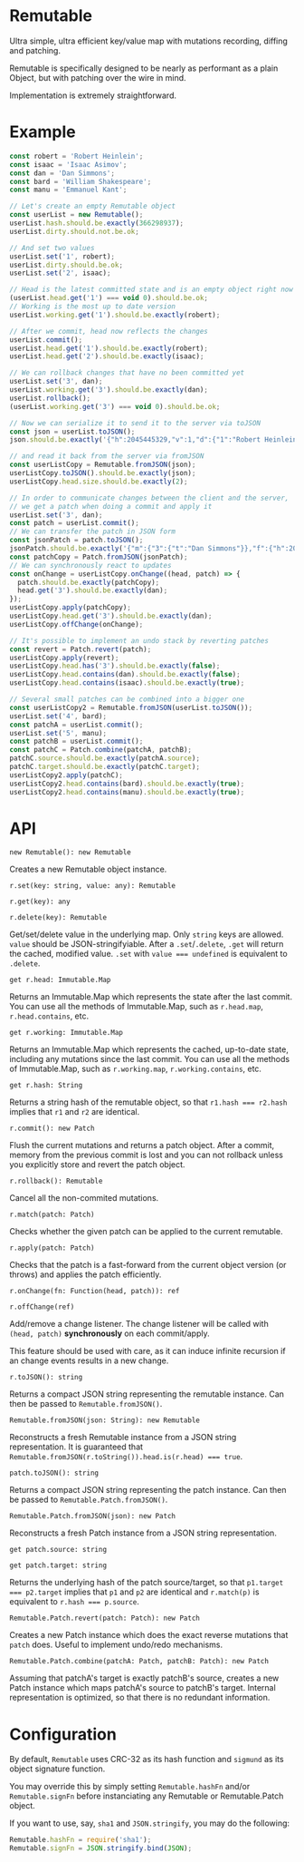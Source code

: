 Remutable
=========

Ultra simple, ultra efficient key/value map with mutations recording, diffing and patching.

Remutable is specifically designed to be nearly as performant as a plain Object, but with patching over the wire in mind.

Implementation is extremely straightforward.

Example
=======
```js
const robert = 'Robert Heinlein';
const isaac = 'Isaac Asimov';
const dan = 'Dan Simmons';
const bard = 'William Shakespeare';
const manu = 'Emmanuel Kant';

// Let's create an empty Remutable object
const userList = new Remutable();
userList.hash.should.be.exactly(366298937);
userList.dirty.should.not.be.ok;

// And set two values
userList.set('1', robert);
userList.dirty.should.be.ok;
userList.set('2', isaac);

// Head is the latest committed state and is an empty object right now
(userList.head.get('1') === void 0).should.be.ok;
// Working is the most up to date version
userList.working.get('1').should.be.exactly(robert);

// After we commit, head now reflects the changes
userList.commit();
userList.head.get('1').should.be.exactly(robert);
userList.head.get('2').should.be.exactly(isaac);

// We can rollback changes that have no been committed yet
userList.set('3', dan);
userList.working.get('3').should.be.exactly(dan);
userList.rollback();
(userList.working.get('3') === void 0).should.be.ok;

// Now we can serialize it to send it to the server via toJSON
const json = userList.toJSON();
json.should.be.exactly('{"h":2045445329,"v":1,"d":{"1":"Robert Heinlein","2":"Isaac Asimov"}}');

// and read it back from the server via fromJSON
const userListCopy = Remutable.fromJSON(json);
userListCopy.toJSON().should.be.exactly(json);
userListCopy.head.size.should.be.exactly(2);

// In order to communicate changes between the client and the server,
// we get a patch when doing a commit and apply it
userList.set('3', dan);
const patch = userList.commit();
// We can transfer the patch in JSON form
const jsonPatch = patch.toJSON();
jsonPatch.should.be.exactly('{"m":{"3":{"t":"Dan Simmons"}},"f":{"h":2045445329,"v":1},"t":{"h":-195302221,"v":2}}');
const patchCopy = Patch.fromJSON(jsonPatch);
// We can synchronously react to updates
const onChange = userListCopy.onChange((head, patch) => {
  patch.should.be.exactly(patchCopy);
  head.get('3').should.be.exactly(dan);
});
userListCopy.apply(patchCopy);
userListCopy.head.get('3').should.be.exactly(dan);
userListCopy.offChange(onChange);

// It's possible to implement an undo stack by reverting patches
const revert = Patch.revert(patch);
userListCopy.apply(revert);
userListCopy.head.has('3').should.be.exactly(false);
userListCopy.head.contains(dan).should.be.exactly(false);
userListCopy.head.contains(isaac).should.be.exactly(true);

// Several small patches can be combined into a bigger one
const userListCopy2 = Remutable.fromJSON(userList.toJSON());
userList.set('4', bard);
const patchA = userList.commit();
userList.set('5', manu);
const patchB = userList.commit();
const patchC = Patch.combine(patchA, patchB);
patchC.source.should.be.exactly(patchA.source);
patchC.target.should.be.exactly(patchC.target);
userListCopy2.apply(patchC);
userListCopy2.head.contains(bard).should.be.exactly(true);
userListCopy2.head.contains(manu).should.be.exactly(true);
```


API
===

`new Remutable(): new Remutable`

Creates a new Remutable object instance.

`r.set(key: string, value: any): Remutable`

`r.get(key): any`

`r.delete(key): Remutable`

Get/set/delete value in the underlying map. Only `string` keys are allowed. `value` should be JSON-stringifyiable.
After a `.set`/`.delete`, `.get` will return the cached, modified value.
`.set` with `value === undefined` is equivalent to `.delete`.

`get r.head: Immutable.Map`

Returns an Immutable.Map which represents the state after the last commit.
You can use all the methods of Immutable.Map, such as `r.head.map`, `r.head.contains`, etc.

`get r.working: Immutable.Map`

Returns an Immutable.Map which represents the cached, up-to-date state, including any mutations since the last commit.
You can use all the methods of Immutable.Map, such as `r.working.map`, `r.working.contains`, etc.

`get r.hash: String`

Returns a string hash of the remutable object, so that `r1.hash === r2.hash` implies that `r1` and `r2` are identical.

`r.commit(): new Patch`

Flush the current mutations and returns a patch object.
After a commit, memory from the previous commit is lost and you can not rollback unless you explicitly store and revert the patch object.

`r.rollback(): Remutable`

Cancel all the non-commited mutations.

`r.match(patch: Patch)`

Checks whether the given patch can be applied to the current remutable.

`r.apply(patch: Patch)`

Checks that the patch is a fast-forward from the current object version (or throws) and applies the patch efficiently.

`r.onChange(fn: Function(head, patch)): ref`

`r.offChange(ref)`

Add/remove a change listener. The change listener will be called with `(head, patch)` __synchronously__ on each commit/apply.

This feature should be used with care, as it can induce infinite recursion if an change events results in a new change.

`r.toJSON(): string`

Returns a compact JSON string representing the remutable instance. Can then be passed to `Remutable.fromJSON()`.

`Remutable.fromJSON(json: String): new Remutable`

Reconstructs a fresh Remutable instance from a JSON string representation.
It is guaranteed that `Remutable.fromJSON(r.toString()).head.is(r.head) === true`.

`patch.toJSON(): string`

Returns a compact JSON string representing the patch instance. Can then be passed to `Remutable.Patch.fromJSON()`.

`Remutable.Patch.fromJSON(json): new Patch`

Reconstructs a fresh Patch instance from a JSON string representation.

`get patch.source: string`

`get patch.target: string`

Returns the underlying hash of the patch source/target, so that `p1.target === p2.target` implies that `p1` and `p2` are identical
and `r.match(p)` is equivalent to `r.hash === p.source`.

`Remutable.Patch.revert(patch: Patch): new Patch`

Creates a new Patch instance which does the exact reverse mutations that `patch` does.
Useful to implement undo/redo mechanisms.

`Remutable.Patch.combine(patchA: Patch, patchB: Patch): new Patch`

Assuming that patchA's target is exactly patchB's source, creates a new Patch instance which maps patchA's source to patchB's target.
Internal representation is optimized, so that there is no redundant information.


Configuration
=============

By default, `Remutable` uses CRC-32 as its hash function and `sigmund` as its object signature function.

You may override this by simply setting `Remutable.hashFn` and/or `Remutable.signFn` before instanciating any Remutable or Remutable.Patch object.

If you want to use, say, `sha1` and `JSON.stringify`, you may do the following:

```js
Remutable.hashFn = require('sha1');
Remutable.signFn = JSON.stringify.bind(JSON);
```
